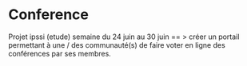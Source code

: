 # Conference
Projet ipssi (etude) semaine du 24 juin au 30 juin == > créer un portail permettant à une / des communauté(s) de faire voter en ligne des conférences par ses membres.

